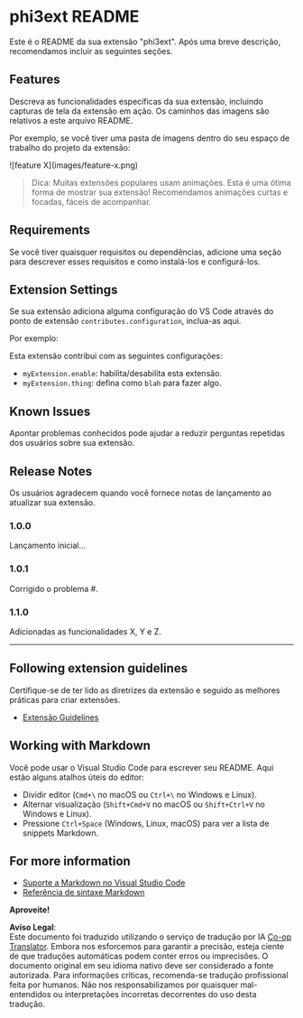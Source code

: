 <!--
CO_OP_TRANSLATOR_METADATA:
{
  "original_hash": "be0b2937160c486180ded27e4f14adeb",
  "translation_date": "2025-05-09T04:50:43+00:00",
  "source_file": "code/07.Lab/01/AIPC/extensions/phi3ext/README.md",
  "language_code": "pt"
}
-->
# phi3ext README

Este é o README da sua extensão "phi3ext". Após uma breve descrição, recomendamos incluir as seguintes seções.

## Features

Descreva as funcionalidades específicas da sua extensão, incluindo capturas de tela da extensão em ação. Os caminhos das imagens são relativos a este arquivo README.

Por exemplo, se você tiver uma pasta de imagens dentro do seu espaço de trabalho do projeto da extensão:

\!\[feature X\]\(images/feature-x.png\)

> Dica: Muitas extensões populares usam animações. Esta é uma ótima forma de mostrar sua extensão! Recomendamos animações curtas e focadas, fáceis de acompanhar.

## Requirements

Se você tiver quaisquer requisitos ou dependências, adicione uma seção para descrever esses requisitos e como instalá-los e configurá-los.

## Extension Settings

Se sua extensão adiciona alguma configuração do VS Code através do ponto de extensão `contributes.configuration`, inclua-as aqui.

Por exemplo:

Esta extensão contribui com as seguintes configurações:

* `myExtension.enable`: habilita/desabilita esta extensão.
* `myExtension.thing`: defina como `blah` para fazer algo.

## Known Issues

Apontar problemas conhecidos pode ajudar a reduzir perguntas repetidas dos usuários sobre sua extensão.

## Release Notes

Os usuários agradecem quando você fornece notas de lançamento ao atualizar sua extensão.

### 1.0.0

Lançamento inicial...

### 1.0.1

Corrigido o problema #.

### 1.1.0

Adicionadas as funcionalidades X, Y e Z.

---

## Following extension guidelines

Certifique-se de ter lido as diretrizes da extensão e seguido as melhores práticas para criar extensões.

* [Extensão Guidelines](https://code.visualstudio.com/api/references/extension-guidelines?WT.mc_id=aiml-137032-kinfeylo)

## Working with Markdown

Você pode usar o Visual Studio Code para escrever seu README. Aqui estão alguns atalhos úteis do editor:

* Dividir editor (`Cmd+\` no macOS ou `Ctrl+\` no Windows e Linux).
* Alternar visualização (`Shift+Cmd+V` no macOS ou `Shift+Ctrl+V` no Windows e Linux).
* Pressione `Ctrl+Space` (Windows, Linux, macOS) para ver a lista de snippets Markdown.

## For more information

* [Suporte a Markdown no Visual Studio Code](http://code.visualstudio.com/docs/languages/markdown?WT.mc_id=aiml-137032-kinfeylo)
* [Referência de sintaxe Markdown](https://help.github.com/articles/markdown-basics/)

**Aproveite!**

**Aviso Legal**:  
Este documento foi traduzido utilizando o serviço de tradução por IA [Co-op Translator](https://github.com/Azure/co-op-translator). Embora nos esforcemos para garantir a precisão, esteja ciente de que traduções automáticas podem conter erros ou imprecisões. O documento original em seu idioma nativo deve ser considerado a fonte autorizada. Para informações críticas, recomenda-se tradução profissional feita por humanos. Não nos responsabilizamos por quaisquer mal-entendidos ou interpretações incorretas decorrentes do uso desta tradução.